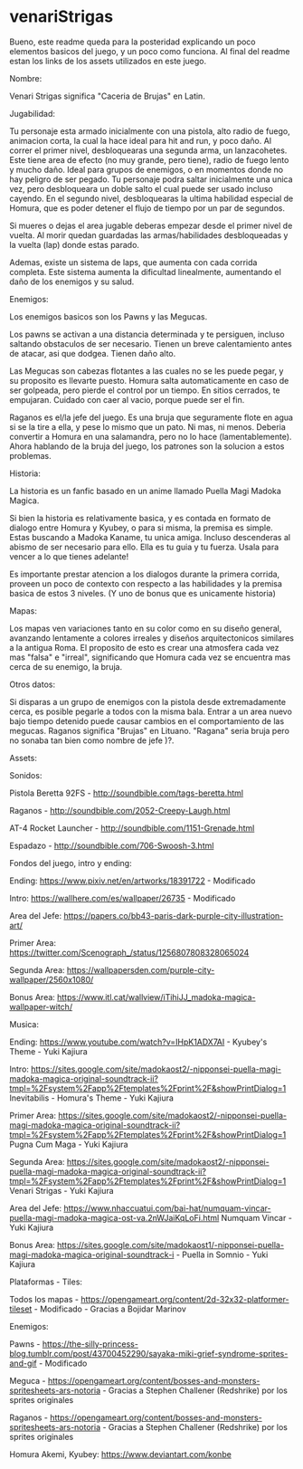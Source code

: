# venariStrigas

Bueno, este readme queda para la posteridad explicando un poco elementos basicos del juego, y un poco como funciona. Al final del readme estan los links de los assets utilizados en este juego.


Nombre:

Venari Strigas significa "Caceria de Brujas" en Latin.

Jugabilidad: 

Tu personaje esta armado inicialmente con una pistola, alto radio de fuego, animacion corta, la cual la hace ideal para hit and run, y poco daño. 
Al correr el primer nivel, desbloquearas una segunda arma, un lanzacohetes. Este tiene area de efecto (no muy grande, pero tiene), radio de fuego lento y mucho daño. Ideal para
grupos de enemigos, o en momentos donde no hay peligro de ser pegado.
Tu personaje podra saltar inicialmente una unica vez, pero desbloqueara un doble salto el cual puede ser usado incluso cayendo.
En el segundo nivel, desbloquearas la ultima habilidad especial de Homura, que es poder detener el flujo de tiempo por un par de segundos.

Si mueres o dejas el area jugable deberas empezar desde el primer nivel de vuelta.
Al morir quedan guardadas las armas/habilidades desbloqueadas y la vuelta (lap) donde estas parado.

Ademas, existe un sistema de laps, que aumenta con cada corrida completa. Este sistema aumenta la dificultad linealmente, aumentando el daño de los enemigos y su salud.

Enemigos: 

Los enemigos basicos son los Pawns y las Megucas. 

Los pawns se activan a una distancia determinada y te persiguen, incluso saltando obstaculos de ser necesario. Tienen
un breve calentamiento antes de atacar, asi que dodgea. Tienen daño alto.

Las Megucas son cabezas flotantes a las cuales no se les puede pegar, y su proposito es llevarte puesto. Homura salta automaticamente en caso de ser golpeada, pero pierde el control
por un tiempo. En sitios cerrados, te empujaran. Cuidado con caer al vacio, porque puede ser el fin.

Raganos es el/la jefe del juego. Es una bruja que seguramente flote en agua si se la tire a ella, y pese lo mismo que un pato. Ni mas, ni menos. Deberia
convertir a Homura en una salamandra, pero no lo hace (lamentablemente). Ahora hablando de la bruja del juego, los patrones son la solucion a estos problemas.

Historia:

La historia es un fanfic basado en un anime llamado Puella Magi Madoka Magica.

Si bien la historia es relativamente basica, y es contada en formato de dialogo entre Homura y Kyubey, o para si misma, la premisa es simple. Estas buscando a Madoka Kaname, tu
unica amiga. Incluso descenderas al abismo de ser necesario para ello. Ella es tu guia y tu fuerza. Usala para vencer a lo que tienes adelante!

Es importante prestar atencion a los dialogos durante la primera corrida, proveen un poco de contexto con respecto a las habilidades y la premisa basica de estos 3 niveles.
(Y uno de bonus que es unicamente historia)

Mapas: 

Los mapas ven variaciones tanto en su color como en su diseño general, avanzando lentamente a colores irreales y diseños arquitectonicos similares a la antigua Roma.
El proposito de esto es crear una atmosfera cada vez mas "falsa" e "irreal", significando que Homura cada vez se encuentra mas cerca de su enemigo, la bruja.

Otros datos:

Si disparas a un grupo de enemigos con la pistola desde extremadamente cerca, es posible pegarle a todos con la misma bala.
Entrar a un area nuevo bajo tiempo detenido puede causar cambios en el comportamiento de las megucas.
Raganos significa "Brujas" en Lituano. "Ragana" seria bruja pero no sonaba tan bien como nombre de jefe )?.

Assets:

Sonidos:

Pistola Beretta 92FS - http://soundbible.com/tags-beretta.html

Raganos - http://soundbible.com/2052-Creepy-Laugh.html

AT-4 Rocket Launcher - http://soundbible.com/1151-Grenade.html

Espadazo - http://soundbible.com/706-Swoosh-3.html


Fondos del juego, intro y ending:


Ending: https://www.pixiv.net/en/artworks/18391722 - Modificado

Intro: https://wallhere.com/es/wallpaper/26735 - Modificado

Area del Jefe: https://papers.co/bb43-paris-dark-purple-city-illustration-art/

Primer Area: https://twitter.com/Scenograph_/status/1256807808328065024

Segunda Area: https://wallpapersden.com/purple-city-wallpaper/2560x1080/

Bonus Area: https://www.itl.cat/wallview/iTihiJJ_madoka-magica-wallpaper-witch/


Musica:


Ending: https://www.youtube.com/watch?v=IHpK1ADX7AI - Kyubey's Theme - Yuki Kajiura

Intro: https://sites.google.com/site/madokaost2/-nipponsei-puella-magi-madoka-magica-original-soundtrack-ii?tmpl=%2Fsystem%2Fapp%2Ftemplates%2Fprint%2F&showPrintDialog=1
Inevitabilis - Homura's Theme - Yuki Kajiura

Primer Area: https://sites.google.com/site/madokaost2/-nipponsei-puella-magi-madoka-magica-original-soundtrack-ii?tmpl=%2Fsystem%2Fapp%2Ftemplates%2Fprint%2F&showPrintDialog=1
Pugna Cum Maga - Yuki Kajiura

Segunda Area: https://sites.google.com/site/madokaost2/-nipponsei-puella-magi-madoka-magica-original-soundtrack-ii?tmpl=%2Fsystem%2Fapp%2Ftemplates%2Fprint%2F&showPrintDialog=1
Venari Strigas - Yuki Kajiura

Area del Jefe: https://www.nhaccuatui.com/bai-hat/numquam-vincar-puella-magi-madoka-magica-ost-va.2nWJaiKqLoFi.html
Numquam Vincar - Yuki Kajiura

Bonus Area: https://sites.google.com/site/madokaost1/-nipponsei-puella-magi-madoka-magica-original-soundtrack-i - Puella in Somnio - Yuki Kajiura


Plataformas - Tiles:


Todos los mapas - https://opengameart.org/content/2d-32x32-platformer-tileset - Modificado - Gracias a Bojidar Marinov


Enemigos:


Pawns - https://the-silly-princess-blog.tumblr.com/post/43700452290/sayaka-miki-grief-syndrome-sprites-and-gif - Modificado

Meguca - https://opengameart.org/content/bosses-and-monsters-spritesheets-ars-notoria - Gracias a Stephen Challener (Redshrike) por los sprites originales

Raganos - https://opengameart.org/content/bosses-and-monsters-spritesheets-ars-notoria - Gracias a Stephen Challener (Redshrike) por los sprites originales


Homura Akemi, Kyubey:
https://www.deviantart.com/konbe 

